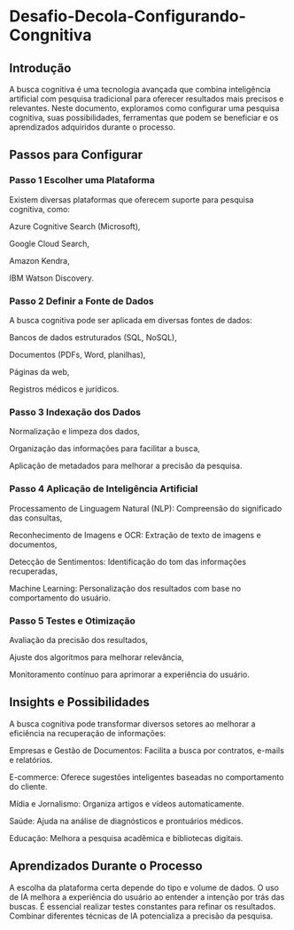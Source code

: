 # Desafio-Decola-Configurando-Congnitiva
## Introdução

A busca cognitiva é uma tecnologia avançada que combina inteligência artificial com pesquisa tradicional para oferecer resultados 
mais precisos e relevantes. Neste documento, exploramos como configurar uma pesquisa cognitiva, suas possibilidades, ferramentas que 
podem se beneficiar e os aprendizados adquiridos durante o processo.

## Passos para Configurar

### Passo 1 Escolher uma Plataforma

Existem diversas plataformas que oferecem suporte para pesquisa cognitiva, como:

Azure Cognitive Search (Microsoft),

Google Cloud Search,

Amazon Kendra,

IBM Watson Discovery.

### Passo 2  Definir a Fonte de Dados

A busca cognitiva pode ser aplicada em diversas fontes de dados:

Bancos de dados estruturados (SQL, NoSQL),

Documentos (PDFs, Word, planilhas),

Páginas da web,

Registros médicos e jurídicos.

### Passo 3 Indexação dos Dados

Normalização e limpeza dos dados,

Organização das informações para facilitar a busca,

Aplicação de metadados para melhorar a precisão da pesquisa.

### Passo 4  Aplicação de Inteligência Artificial

Processamento de Linguagem Natural (NLP): Compreensão do significado das consultas,

Reconhecimento de Imagens e OCR: Extração de texto de imagens e documentos,

Detecção de Sentimentos: Identificação do tom das informações recuperadas,

Machine Learning: Personalização dos resultados com base no comportamento do usuário.

### Passo 5  Testes e Otimização

Avaliação da precisão dos resultados,

Ajuste dos algoritmos para melhorar relevância,

Monitoramento contínuo para aprimorar a experiência do usuário.


## Insights e Possibilidades

A busca cognitiva pode transformar diversos setores ao melhorar a eficiência na recuperação de informações:

 Empresas e Gestão de Documentos: Facilita a busca por contratos, e-mails e relatórios.
 
 E-commerce: Oferece sugestões inteligentes baseadas no comportamento do cliente.
 
Mídia e Jornalismo: Organiza artigos e vídeos automaticamente.

Saúde: Ajuda na análise de diagnósticos e prontuários médicos.

Educação: Melhora a pesquisa acadêmica e bibliotecas digitais.

 ## Aprendizados Durante o Processo

 A escolha da plataforma certa depende do tipo e volume de dados.
 O uso de IA melhora a experiência do usuário ao entender a intenção por trás das buscas.
 É essencial realizar testes constantes para refinar os resultados.
 Combinar diferentes técnicas de IA potencializa a precisão da pesquisa.
